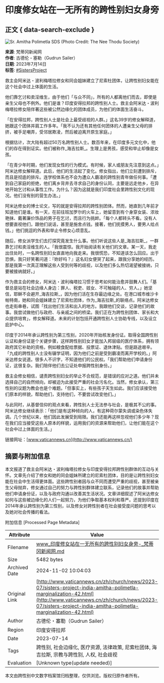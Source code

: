 # 印度修女站在一无所有的跨性别妇女身旁

## 正文 { data-search-exclude }


![Sr. Amitha Polimetla SDS (Photo Credit: The Nee Thodu Society)](https://www.vaticannews.cn/content/dam/vaticannews/multimedia/2023/07/08/Sr.-Amitha-Polimetla-SDS-Nee-Thodu-Society-pastorale-per-transgender-in-India_3.jpg/_jcr_content/renditions/cq5dam.thumbnail.cropped.750.422.jpeg)

**来源**: 梵蒂冈新闻网  
**作者**: 古德伦・塞勒（Gudrun Sailer）  
**日期**: 2023年7月14日  
**标签**: [#SistersProject](https://www.vaticannews.cn/zh/tag/sisters-project.html)  

救主会阿米达・波利梅塔拉修女和同会姐妹建立了尼索杜团体，让跨性别妇女能在这个社会中过上体面的生活。

他们靠乞讨和卖淫维生，由于他们「与众不同」，所有的人都离他们而去，即使是亲生父母也不例外。他们是谁？印度安得拉邦的跨性别人士。救主会阿米达・波利梅塔拉修女陪伴著这些被公然边缘化的团体成员，为他们的体面生活奋斗。

「在安得拉邦，跨性别人士是社会上最受歧视的人群。」这名39岁的修女解释道，她跟这个团体并肩工作多年。「我不认为还有其他任何团体的人遭亲生父母的排挤，被手足嘲弄，受邻居欺凌，然后被迫离开原生家庭。」

根据估计，次大陆有超过50万名跨性别人士。数百年来，在印度多元文化中，他们的存在得到证实。他们被称作_海吉拉斯_。生理上是男孩，感受和举止却像是女孩。

「在青少年时期，他们发现女性的行为模式。有时候，家人或朋友先注意到这点。」阿米达修女解释道。此后，他们的生活起了变化。修女指出，他们立刻遭到排斥，而且是彻底的排斥。连学校体系也不会为遭众人霸凌的跨性别青年做任何事。「遭到自己家庭的拒绝，他们离乡背井去寻求自己的身份认同，主要是远走他乡，在异地开始乞讨和从事性工作。为什么？因为这就是我们印度社会里跨性别文化的现况。他们没有别的营生办法。」

阿米达修女的博士论文，写的就是安得拉邦的跨性别团体。然而，她直到几年前才知道他们是谁。有一天，在前往班加罗尔的火车上，她留意到有个身穿女装、浓妆艳抹、戴著廉价饰品的男子在乞讨，而且行为挑衅。「每个人都转头不看。没有人想要直视他们，跟他们说话，甚至是施舍点钱。接著，他们抚摸男人，要男人给点钱。」他们挑逗的外表和举止令修女心烦意乱。

随后，修女派学生们去打探究竟发生什么事。他们听说这些人是_海吉拉斯_，一群靠乞讨和卖淫维生的人。「我很震惊。我开始阅读有关他们的文章。某一天，我走出住处时，一名跨性别妇女直直地向我走来。我很慌恐，不知道该怎么回应。出于恐惧，我只好笑著问道：『妳好吗？』这名妇女便哭了起来，跟我分享她的经历。那是我第一次真正理解这些人受到何等的歧视，以及他们多么热切渴望被接纳，只要被接纳就好。」

作为救主会的修女，阿米达・波利梅塔拉习惯于思考如何能治愈并鼓舞人们。「基督总是站在社会边缘人身边：罪人、税吏、妓女、不可触碰的人、穷人。」她坚信，耶稣不会避开_海吉拉斯_，因为他们活在生存最边缘之处。在港口城市维沙卡帕特南，她和同会姐妹建立了尼索杜团体，作为_海吉拉斯_的联络点。阿米达修女也走街串巷，试图「找出他们生活和出入的地方。我跟他们交谈，记录他们的故事。我尝试做他们与政府、与亲戚之间的桥梁。我们正在为跨性别团体、家长和大众提供培育」，修女解释道。未来的计划包括开通跨性别人士协助专线，以及设立庇护中心。

印度于2014年承认跨性别为第三性别，2020年开始核发身份证。取得全国跨性别认证和身份证是个关键步骤，这样跨性别妇女才能加入邦层级的医疗体系，拥有领政府其它补助的资格，例如粮食配给票据、投票证、退休津贴。但是路途艰辛。「九成的跨性别人士没有辍学证明，因为他们之前是受到霸凌而离开学校的。」阿米达修女说道。很多人不识字，不知道他们的公民权。「我们帮助他们申请身份证，这很复杂。我们陪伴他们去公证处申报跨性别身份。」

救主会修女相信，谴责跨性别妇女的举止不合规范，是错误的应对之道。他们并未选择自己的自然倾向，却被迫为此接受严重的社会污名化。当然，修女承认，第三性别的议题为教会也是个难题。「但事实上，有些孩子天生如此。我们应该接受他们原本的样貌，帮助他们，支持他们，不要尝试改变他们。」

与此同时，从基督信仰的观点来看，跨性别人士无法参与社会，是极其不公的事。阿米达修女继续表示：「他们是有这种倾向的人，有这种荷尔蒙失调或染色体失调。几个世纪以来，他们因此发展受到局限。我们还能再这样忽视他们多少年？现在我们应当接受这些人原本的样貌，运用我们的资源来帮助他们，让他们能在这个社会中过上体面的生活。」

链接网址：[www.vaticannews.cn](http://www.vaticannews.cn/)

## 摘要与附加信息

<!-- tcd_abstract -->
本文报道了救主会阿米达・波利梅塔拉修女与印度安得拉邦跨性别群体的互动与关怀。文章先介绍了修女和她的同会姐妹所建立的尼索杜团体，目的是让跨性别妇女能在社会中生活得更体面。这些跨性别者因与众不同而遭受严重的歧视，甚至被亲生父母抛弃，修女通过自己的努力与跨性别群体建立联系，记录他们的故事并帮助他们申请身份证，以及与政府沟通以改善其生活状况。文章详细叙述了阿米达修女如何与这些被边缘化的人们一起努力，为他们争取基本权利和尊严。还提到印度在2014年承认跨性别为第三性别，以及修女对跨性别者在社会接受度问题的思考以及她对社会传播的看法。
<!-- tcd_abstract_end -->

附加信息 [Processed Page Metadata]

| Attribute       | Value                                  |
|-----------------|----------------------------------------|
| Filename        | www_印度修女站在一无所有的跨性别妇女身旁-_梵蒂冈新闻网.md                             |
| Size            | 5482 bytes                           |
| Archived Date   | 2024-11-02 10:04:03                             |
| Original Link   | [http://www.vaticannews.cn/zh/church/news/2023-07/sisters-project-india-amitha-polimetla-marginalization-42.html](http://www.vaticannews.cn/zh/church/news/2023-07/sisters-project-india-amitha-polimetla-marginalization-42.html)                       |
| Author          | 古德伦・塞勒（Gudrun Sailer）                               |
| Region          | 印度安得拉邦                               |
| Date            | 2023-07-14                                 |
| Tags            | 跨性别, 社会边缘化, 医疗资源, 法律政策, 尼索杜团体, 海吉拉斯, 宗教与跨性别, 人权, 社会歧视                                 |
| Evaluation            | [Unknown type(update needed)]                                 |
<!-- tcd_table_end -->

本文由跨性别中文数字档案馆归档整理，仅供浏览。版权归原作者所有。
